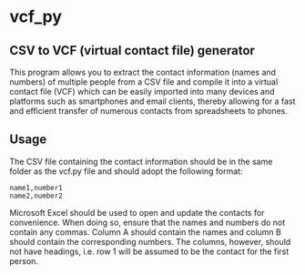 # vcf_py
## CSV to VCF (virtual contact file) generator

This program allows you to extract the contact information (names and numbers) of multiple people from a CSV file and compile it into a virtual contact file (VCF) which can be easily imported into many devices and platforms such as smartphones and email clients, thereby allowing for a fast and efficient transfer of numerous contacts from spreadsheets to phones.

## Usage
The CSV file containing the contact information should be in the same folder as the vcf.py file and should adopt the following format:
```
name1,number1
name2,number2
```
Microsoft Excel should be used to open and update the contacts for convenience. When doing so, ensure that the names and numbers do not contain any commas. Column A should contain the names and column B should contain the corresponding numbers. The columns, however, should not have headings, i.e. row 1 will be assumed to be the contact for the first person.
